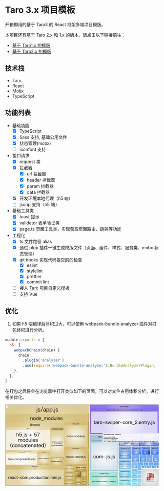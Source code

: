 # Taro 3.x 项目模板

开箱即用的基于 Taro3 的 React 框架多端项目模版。

本项目还有基于 Taro 2.x 和 1.x 的版本，请点击以下链接前往：

- [基于 Taro1.x 的模版](https://github.com/lexmin0412/taro-template/tree/1.x)
- [基于 Taro2.x 的模版](https://github.com/lexmin0412/taro-template/tree/2.x)

## 技术栈

- Taro
- React
- Mobx
- TypeScript

## 功能列表

- 基础功能
  - [x] TypeScript
  - [x] Sass 支持, 基础公用文件
  - [x] 状态管理(mobx)
  - [ ] iconfont 支持
- 接口请求
  - [x] request 类
  - [x] 拦截器
    - [x] url 拦截器
    - [x] header 拦截器
    - [x] param 拦截器
    - [x] data 拦截器
  - [x] 开发环境本地代理（h5 端）
  - [ ] jsonp 支持（h5 端）
- 基础工具类
  - [x] toast 提示
  - [x] validator 表单验证类
  - [x] page.ts 页面工具类，实现获取页面路由、跳转等功能
- 工程化
  - [x] ts 文件路径 alias
  - [x] 通过 plop 插件一键生成模版文件（页面、组件、样式、服务类、mobx 状态管理）
  - [x] git hooks 实现代码提交前的检查
    - [x] eslint
    - [x] stylelint
    - [x] prettier
    - [x] commit lint
  - [ ] 接入 [Taro 项目自定义模板](https://taro-docs.jd.com/taro/docs/template)
  - [ ] 支持 Vue

## 优化

1. 如果 h5 端编译后体积过大，可以使用 webpack-bundle-analyzer 插件对打包体积进行分析。

```js
module.exports = {
  h5: {
    webpackChain(chain) {
      chain
        .plugin('analyzer')
        .use(require('webpack-bundle-analyzer').BundleAnalyzerPlugin, [])
    },
  },
}
```

在打包之后将会在浏览器中打开类似如下的页面，可以对文件占用体积分析，进行相关优化。

![webpack-bundle-analyzer](./docs/images/webpack-bundle-analyzer.png)
